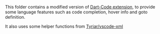 This folder contains a modified version of [Dart-Code extension](https://github.com/Dart-Code/Dart-Code/releases), to provide some language features such as code completion, hover info and goto definition.

It also uses some helper functions from [Tyriar/vscode-xml](https://github.com/Tyriar/vscode-xml)
